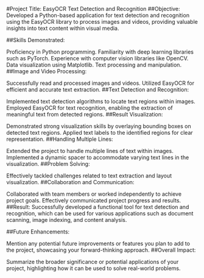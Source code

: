 #Project Title:
EasyOCR Text Detection and Recognition
##Objective: 
Developed a Python-based application for text detection and recognition using the EasyOCR library to process images and videos, providing valuable insights into text content within visual media.

##Skills Demonstrated:

Proficiency in Python programming.
Familiarity with deep learning libraries such as PyTorch.
Experience with computer vision libraries like OpenCV.
Data visualization using Matplotlib.
Text processing and manipulation.
##Image and Video Processing:

Successfully read and processed images and videos.
Utilized EasyOCR for efficient and accurate text extraction.
##Text Detection and Recognition:

Implemented text detection algorithms to locate text regions within images.
Employed EasyOCR for text recognition, enabling the extraction of meaningful text from detected regions.
##Result Visualization:

Demonstrated strong visualization skills by overlaying bounding boxes on detected text regions.
Applied text labels to the identified regions for clear representation.
##Handling Multiple Lines:

Extended the project to handle multiple lines of text within images.
Implemented a dynamic spacer to accommodate varying text lines in the visualization.
##Problem Solving:

Effectively tackled challenges related to text extraction and layout visualization.
##Collaboration and Communication:

Collaborated with team members or worked independently to achieve project goals.
Effectively communicated project progress and results.
##Result: 
Successfully developed a functional tool for text detection and recognition, which can be used for various applications such as document scanning, image indexing, and content analysis.

##Future Enhancements:

Mention any potential future improvements or features you plan to add to the project, showcasing your forward-thinking approach.
##Overall Impact:

Summarize the broader significance or potential applications of your project, highlighting how it can be used to solve real-world problems.
